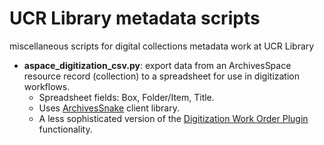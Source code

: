 # UCR Library metadata scripts

miscellaneous scripts for digital collections metadata work at UCR Library

* __aspace_digitization_csv.py__: export data from an ArchivesSpace resource record (collection)
    to a spreadsheet for use in digitization workflows.
    * Spreadsheet fields: Box, Folder/Item, Title.
    * Uses [ArchivesSnake](https://github.com/archivesspace-labs/ArchivesSnake) client library.
    * A less sophisticated version of the [Digitization Work Order Plugin](https://github.com/hudmol/digitization_work_order) functionality.